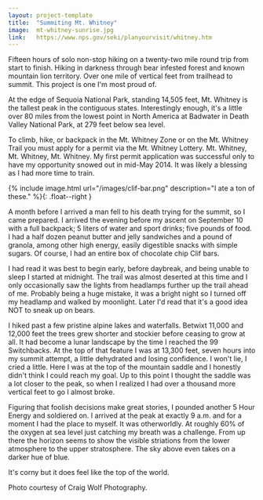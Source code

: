 ```yaml
---
layout: project-template
title:  "Summiting Mt. Whitney"
image:  mt-whitney-sunrise.jpg
link:   https://www.nps.gov/seki/planyourvisit/whitney.htm
---
```

Fifteen hours of solo non-stop hiking on a twenty-two mile round trip from start to finish. Hiking in darkness through bear infested forest and known mountain lion territory. Over one mile of vertical feet from trailhead to summit. This project is one I'm most proud of.

At the edge of Sequoia National Park, standing 14,505 feet, Mt. Whitney is the tallest peak in the contiguous states. Interestingly enough, it's a little over 80 miles from the lowest point in North America at Badwater in Death Valley National Park, at 279 feet below sea level.

To climb, hike, or backpack in the Mt. Whitney Zone or on the Mt. Whitney Trail you must apply for a permit via the Mt. Whitney Lottery. Mt. Whitney, Mt. Whitney, Mt. Whitney. My first permit application was successful only to have my opportunity snowed out in mid-May 2014. It was likely a blessing as I had more time to train.

{% include image.html url="/images/clif-bar.png" description="I ate a ton of these." %}{: .float--right }

A month before I arrived a man fell to his death trying for the summit, so I came prepared. I arrived the evening before my ascent on September 10 with a full backpack; 5 liters of water and sport drinks; five pounds of food. I had a half dozen peanut butter and jelly sandwiches and a pound of granola, among other high energy, easily digestible snacks with simple sugars. Of course, I had an entire box of chocolate chip Clif bars.

I had read it was best to begin early, before daybreak, and being unable to sleep I started at midnight. The trail was almost deserted at this time and I only occasionally saw the lights from headlamps further up the trail ahead of me. Probably being a huge mistake, it was a bright night so I turned off my headlamp and walked by moonlight. Later I'd read that it's a good idea NOT to sneak up on bears.  

I hiked past a few pristine alpine lakes and waterfalls. Betwixt 11,000 and 12,000 feet the trees grew shorter and stockier before ceasing to grow at all. It had become a lunar landscape by the time I reached the 99 Switchbacks. At the top of that feature I was at 13,300 feet, seven hours into my summit attempt, a little dehydrated and losing confidence. I won't lie, I cried a little. Here I was at the top of the mountain saddle and I honestly didn't think I could reach my goal. Up to this point I thought the saddle was a lot closer to the peak, so when I realized I had over a thousand more vertical feet to go I almost broke.

Figuring that foolish decisions make great stories, I pounded another 5 Hour Energy and soldiered on. I arrived at the peak at exactly 9 a.m. and for a moment I had the place to myself. It was otherworldly. At roughly 60% of the oxygen at sea level just catching my breath was a challenge. From up there the horizon seems to show the visible striations from the lower atmosphere to the upper stratosphere. The sky above even takes on a darker hue of blue.

It's corny but it does feel like the top of the world.

Photo courtesy of Craig Wolf Photography.
